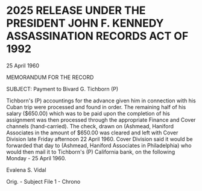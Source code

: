 # 2025 RELEASE UNDER THE PRESIDENT JOHN F. KENNEDY ASSASSINATION RECORDS ACT OF 1992

25 April 1960

MEMORANDUM FOR THE RECORD

SUBJECT: Payment to Bivard G. Tichborn (P)

Tichborn's (P) accountings for the advance given him in connection with his Cuban trip were processed and found in order. The remaining half of his salary ($650.00) which was to be paid upon the completion of his assignment was then processed through the appropriate Finance and Cover channels (hand-carried). The check, drawn on (Ashmead, Haniford Associates in the amount of $650.00 was cleared and left with Cover Division late Friday afternoon 22 April 1960. Cover Division said it would be forwarded that day to (Ashmead, Haniford Associates in Philadelphia) who would then mail it to Tichborn's (P) California bank, on the following Monday - 25 April 1960.

Evalena S. Vidal

Orig. - Subject File
1 - Chrono
